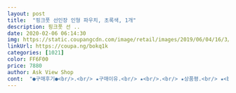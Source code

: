 ```yaml
---
layout: post 
title:  "핑크풋 선인장 인형 파우치, 초록색, 1개" 
description: 핑크풋 선 ..
date: 2020-02-06 06:14:30 
img: https://static.coupangcdn.com/image/retail/images/2019/06/04/16/3/664b7a52-968e-4900-9dc3-eaf9f7eed704.jpg 
linkUrl: https://coupa.ng/bokq1k 
categories: [1021] 
color: FF6F00 
price: 7880 
author: Ask View Shop 
cont:  "●구매후기●<br/>.<br/> ★구매이유.<br/> ★<br/>.<br/> ★상품평.<br/> ★<br/>가지 입양하고 선인장도 입양했어요<br/>가지가 선인장 보다 커요ㅋ 가지는 파우치로 선인장을 필통으로 써야게써여<br/>가지는 등에 지퍼가 있고  선인장은 머리에 지퍼가 있어요<br/>가지는 저번에 지퍼에 달린 방울이 떨어져서 다시 달았는데<br/>귀엽고 특색있는 필통이니 아이도 자기 필통 바로 알아차리고 잘 챙겨 다닐수 있을거 같아 더 좋아요<br/>그래도 넘 귀엽네여ㅋ 맘에 들어용<br/>나이가 먹어도 이런게 좋네요ㅡㅡㅋ 잘 쓰겠습니다<br/>생각보다 크고 이뻐서 좋네요^^<br/>선인장에 달린 방울 두개가 위태롭네요ㅡㅡㅋ<br/>올해 초등학교 들어가는 아들 필통 사주려고 보다가 천으로 된 필통으로 준비하라고 하셔서 아들이 직접 골랐네요<br/>중학생 되는 딸 필통으로 구매했어요~<br/>크고 부드럽고 아이가 좋아해요<br/>" 
---
```

